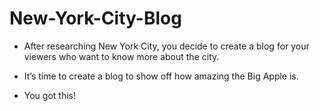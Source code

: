 # New-York-City-Blog
- After researching New York City, you decide to create a blog for your viewers who want to know more about the city.

- It’s time to create a blog to show off how amazing the Big Apple is.

- You got this!

